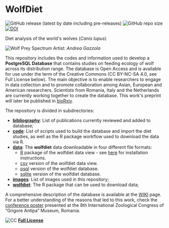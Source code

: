 # WolfDiet
![GitHub release (latest by date including pre-releases)](https://img.shields.io/github/v/release/andreacorra/wolfdiet?include_prereleases)
![GitHub repo size](https://img.shields.io/github/repo-size/andreacorra/wolfdiet)
[![DOI](https://zenodo.org/badge/162189606.svg)](https://zenodo.org/badge/latestdoi/162189606)  


Diet analysis of the world's wolves (*Canis lupus*)

![Wolf Prey Spectrum](https://github.com/andreacorra/WolfDiet/blob/master/images/wolf_prey_spectrum.png)
Artist: _Andrea Gazzola_

This repository includes the codes and information used to develop a **PostgreSQL Database** that contains studies on feeding ecology of wolf across its distribution range. The database is Open Access and is available for use under the term of the Creative Commons (CC BY-NC-SA 4.0, see Full License below). The main objective is to enable researchers to engage in data collection and to promote collaboration among Asian, European and American researchers. Scientists from Romania, Italy and the Netherlands are currently working together to create the database. This work's preprint will later be published in [bioRxiv](https://www.biorxiv.org/).   

The repository is divided in subdirectories:  

* **[bibliography](https://github.com/andreacorra/WolfDiet/tree/master/bibliography)**: List of publications currently reviewed and added to database;
* **[code](https://github.com/andreacorra/WolfDiet/tree/master/code)**: List of scripts used to build the database and import the diet studies, as well as the R package workflow used to download the data via R.
* **[data](https://github.com/andreacorra/WolfDiet/tree/master/data)**: The **wolfdiet** data downloadable in four different file formats:
  * [R](https://github.com/andreacorra/wolfdiet/raw/master/data/wolfdiet_R/wolfdiet.zip) package of the wolfdiet data view - see [here](https://github.com/andreacorra/wolfdiet/tree/master/data/wolfdiet_R) for installation instructions.  
  * [csv](https://github.com/andreacorra/wolfdiet/raw/master/data/wolfdiet_csv) version of the wolfdiet data view.
  * [psql](https://github.com/andreacorra/wolfdiet/raw/master/data/wolfdiet_psql/wolfdiet.backup) version of the wolfdiet database.
  * [sqlite](https://github.com/andreacorra/wolfdiet/raw/master/data/wolfdiet_sqlite/wolfdiet.sqlite) version of the wolfdiet database.
* **[images](https://github.com/andreacorra/WolfDiet/tree/master/images)**: List of images used in this repository;  
* **[wolfdiet](https://github.com/andreacorra/WolfDiet/tree/master/wolfdiet)**: The R package that can be used to download data;


A comprehensive description of the database is available at the [WIKI](https://github.com/andreacorra/WolfDiet/wiki) page. For a better understanding of the reasons that led to this work, check the [conference poster](https://www.researchgate.net/publication/310561849_Food_habits_of_wolf_in_Eurasia_a_proposal_for_an_open_access_database) presented at the 8th International Zoological Congress of “Grigore Antipa” Museum, Romania.
  
  
![CC](https://github.com/andreacorra/WolfDiet/blob/master/images/by-nc-sa.eu.svg)   [**Full License**](https://creativecommons.org/licenses/by-nc-sa/4.0/)
